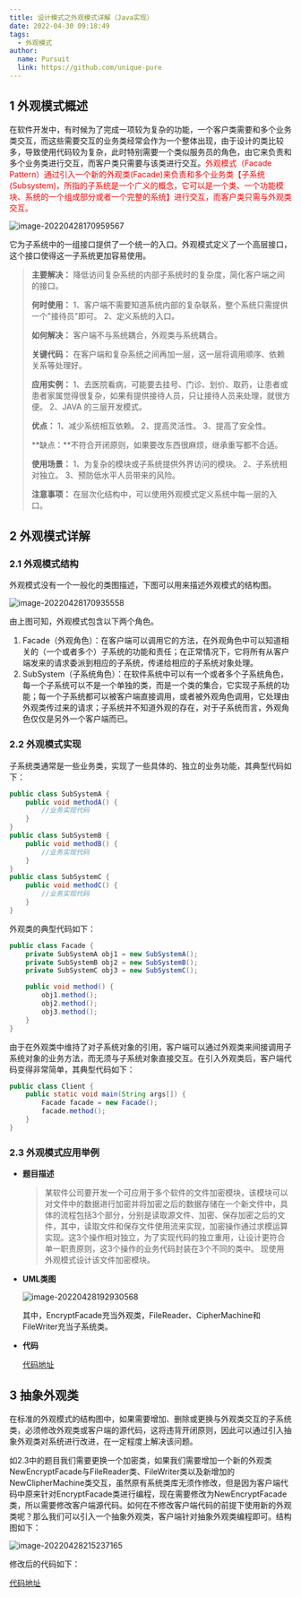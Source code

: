 ```yaml
---
title: 设计模式之外观模式详解（Java实现）
date: 2022-04-30 09:18:49
tags: 
  - 外观模式
author: 
  name: Pursuit
  link: https://github.com/unique-pure
---
```

## 1 外观模式概述

在软件开发中，有时候为了完成一项较为复杂的功能，一个客户类需要和多个业务类交互，而这些需要交互的业务类经常会作为一个整体出现，由于设计的类比较多，导致使用代码较为复杂，此时特别需要一个类似服务员的角色，由它来负责和多个业务类进行交互，而客户类只需要与该类进行交互。<font color="red">外观模式（Facade Pattern）通过引入一个新的外观类(Facade)来负责和多个业务类【子系统(Subsystem)，所指的子系统是一个广义的概念，它可以是一个类、一个功能模块、系统的一个组成部分或者一个完整的系统】进行交互，而客户类只需与外观类交互。</font>

![image-20220428170959567](https://img-blog.csdnimg.cn/img_convert/63f22a69af86393e476cec1550564a39.png)

它为子系统中的一组接口提供了一个统一的入口。外观模式定义了一个高层接口，这个接口使得这一子系统更加容易使用。

> **主要解决：** 降低访问复杂系统的内部子系统时的复杂度，简化客户端之间的接口。
>
> **何时使用：** 1、客户端不需要知道系统内部的复杂联系，整个系统只需提供一个"接待员"即可。 2、定义系统的入口。
>
> **如何解决：** 客户端不与系统耦合，外观类与系统耦合。
>
> **关键代码：** 在客户端和复杂系统之间再加一层，这一层将调用顺序、依赖关系等处理好。
>
> **应用实例：** 1、去医院看病，可能要去挂号、门诊、划价、取药，让患者或患者家属觉得很复杂，如果有提供接待人员，只让接待人员来处理，就很方便。 2、JAVA 的三层开发模式。
>
> **优点：** 1、减少系统相互依赖。 2、提高灵活性。 3、提高了安全性。
>
> **缺点：**不符合开闭原则，如果要改东西很麻烦，继承重写都不合适。
>
> **使用场景：** 1、为复杂的模块或子系统提供外界访问的模块。 2、子系统相对独立。 3、预防低水平人员带来的风险。
>
> **注意事项：** 在层次化结构中，可以使用外观模式定义系统中每一层的入口。

## 2 外观模式详解

### 2.1 外观模式结构

外观模式没有一个一般化的类图描述，下图可以用来描述外观模式的结构图。

![image-20220428170935558](https://img-blog.csdnimg.cn/img_convert/e6d5eb18385d33361f1831b249bc2c7b.png)

由上图可知，外观模式包含以下两个角色。

1. Facade（外观角色）：在客户端可以调用它的方法，在外观角色中可以知道相关的（一个或者多个）子系统的功能和责任；在正常情况下，它将所有从客户端发来的请求委派到相应的子系统，传递给相应的子系统对象处理。
2. SubSystem（子系统角色）：在软件系统中可以有一个或者多个子系统角色，每一个子系统可以不是一个单独的类，而是一个类的集合，它实现子系统的功能；每一个子系统都可以被客户端直接调用，或者被外观角色调用，它处理由外观类传过来的请求；子系统并不知道外观的存在，对于子系统而言，外观角色仅仅是另外一个客户端而已。

### 2.2 外观模式实现

子系统类通常是一些业务类，实现了一些具体的、独立的业务功能，其典型代码如下：

```java
public class SubSystemA {
    public void methodA() {
        //业务实现代码
    }
}
public class SubSystemB {
    public void methodB() {
        //业务实现代码
    }
}
public class SubSystemC {
    public void methodC() {
        //业务实现代码
    }
}
```

外观类的典型代码如下：

```java
public class Facade {
    private SubSystemA obj1 = new SubSystemA();
    private SubSystemB obj2 = new SubSystemB();
    private SubSystemC obj3 = new SubSystemC();

    public void method() {
        obj1.method();
        obj2.method();
        obj3.method();
    }
}
```

由于在外观类中维持了对子系统对象的引用，客户端可以通过外观类来间接调用子系统对象的业务方法，而无须与子系统对象直接交互。在引入外观类后，客户端代码变得非常简单，其典型代码如下：

```java
public class Client {
    public static void main(String args[]) {
        Facade facade = new Facade();
        facade.method();
    }
}
```

### 2.3 外观模式应用举例

* **题目描述**

  > 某软件公司要开发一个可应用于多个软件的文件加密模块，该模块可以对文件中的数据进行加密并将加密之后的数据存储在一个新文件中，具体的流程包括3个部分，分别是读取源文件、加密、保存加密之后的文件，其中，读取文件和保存文件使用流来实现，加密操作通过求模运算实现。这3个操作相对独立，为了实现代码的独立重用，让设计更符合单一职责原则，这3个操作的业务代码封装在3个不同的类中。
  > 现使用外观模式设计该文件加密模块。

* **UML类图**

  ![image-20220428192930568](https://img-blog.csdnimg.cn/img_convert/9dc66aef9ddf76f27b95b5ed2171ef0c.png)

  其中，EncryptFacade充当外观类，FileReader、CipherMachine和FileWriter充当子系统类。

* **代码**

  [代码地址](https://github.com/unique-pure/designpattern_code/tree/main/src/facade_pattern)

## 3 抽象外观类

在标准的外观模式的结构图中，如果需要增加、删除或更换与外观类交互的子系统类，必须修改外观类或客户端的源代码，这将违背开闭原则，因此可以通过引入抽象外观类对系统进行改进，在一定程度上解决该问题。

如2.3中的题目我们需要更换一个加密类，如果我们需要增加一个新的外观类NewEncryptFacade与FileReader类、FileWriter类以及新增加的NewClipherMachine类交互，虽然原有系统类库无须作修改，但是因为客户端代码中原来针对EncryptFacade类进行编程，现在需要修改为NewEncryptFacade类，所以需要修改客户端源代码。如何在不修改客户端代码的前提下使用新的外观类呢？那么我们可以引入一个抽象外观类，客户端针对抽象外观类编程即可。结构图如下：

![image-20220428215237165](https://img-blog.csdnimg.cn/img_convert/d01355cacfd19c18222e6de1310393f1.png)

修改后的代码如下：

[代码地址](https://github.com/unique-pure/designpattern_code/tree/main/src/abstract_facade_pattern)



